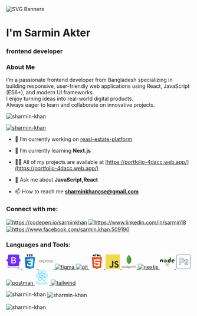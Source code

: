 

![SVG Banners](https://svg-banners.vercel.app/api?type=luminance&text1=Sharmin%20Khan&text2=%20A%20Passionate%20Coder,%20Front-end%20Developer%20.&width=900&height=400)

<h1 align="left"> I'm Sarmin Akter</h1>
<h3 align="left">frontend developer</h3>

<h3 align="left">About Me</h3>
<p align="left">
I’m a passionate frontend developer from Bangladesh specializing in building responsive, user-friendly web applications using React, JavaScript (ES6+), and modern UI frameworks.<br/>
I enjoy turning ideas into real-world digital products.<br/>
Always eager to learn and collaborate on innovative projects.
</p>

<p align="left"> <img src="https://komarev.com/ghpvc/?username=sharmin-khan&label=Profile%20views&color=0e75b6&style=flat" alt="sharmin-khan" /> </p>

<p align="left"> <a href="https://github.com/ryo-ma/github-profile-trophy"><img src="https://github-profile-trophy.vercel.app/?username=sharmin-khan" alt="sharmin-khan" /></a> </p>

- 🔭 I’m currently working on [reasl-estate-platform](https://real-estate-platform-4dacc.web.app/)

- 🌱 I’m currently learning **Next.js**

- 👨‍💻 All of my projects are available at [https://portfolio-4dacc.web.app/](https://portfolio-4dacc.web.app/)

- 💬 Ask me about **JavaScript,React**

- 📫 How to reach me **sharminkhancse@gmail.com**

<h3 align="left">Connect with me:</h3>
<p align="left">
<a href="https://codepen.io/https://codepen.io/sarminkhan" target="blank"><img align="center" src="https://raw.githubusercontent.com/rahuldkjain/github-profile-readme-generator/master/src/images/icons/Social/codepen.svg" alt="https://codepen.io/sarminkhan" height="30" width="40" /></a>
<a href="https://linkedin.com/in/https://www.linkedin.com/in/sarmin18" target="blank"><img align="center" src="https://raw.githubusercontent.com/rahuldkjain/github-profile-readme-generator/master/src/images/icons/Social/linked-in-alt.svg" alt="https://www.linkedin.com/in/sarmin18" height="30" width="40" /></a>
<a href="https://fb.com/https://www.facebook.com/sarmin.khan.509190" target="blank"><img align="center" src="https://raw.githubusercontent.com/rahuldkjain/github-profile-readme-generator/master/src/images/icons/Social/facebook.svg" alt="https://www.facebook.com/sarmin.khan.509190" height="30" width="40" /></a>
</p>

<h3 align="left">Languages and Tools:</h3>
<p align="left"> <a href="https://getbootstrap.com" target="_blank" rel="noreferrer"> <img src="https://raw.githubusercontent.com/devicons/devicon/master/icons/bootstrap/bootstrap-plain-wordmark.svg" alt="bootstrap" width="40" height="40"/> </a> <a href="https://www.w3schools.com/css/" target="_blank" rel="noreferrer"> <img src="https://raw.githubusercontent.com/devicons/devicon/master/icons/css3/css3-original-wordmark.svg" alt="css3" width="40" height="40"/> </a> <a href="https://expressjs.com" target="_blank" rel="noreferrer"> <img src="https://raw.githubusercontent.com/devicons/devicon/master/icons/express/express-original-wordmark.svg" alt="express" width="40" height="40"/> </a> <a href="https://www.figma.com/" target="_blank" rel="noreferrer"> <img src="https://www.vectorlogo.zone/logos/figma/figma-icon.svg" alt="figma" width="40" height="40"/> </a> <a href="https://git-scm.com/" target="_blank" rel="noreferrer"> <img src="https://www.vectorlogo.zone/logos/git-scm/git-scm-icon.svg" alt="git" width="40" height="40"/> </a> <a href="https://www.w3.org/html/" target="_blank" rel="noreferrer"> <img src="https://raw.githubusercontent.com/devicons/devicon/master/icons/html5/html5-original-wordmark.svg" alt="html5" width="40" height="40"/> </a> <a href="https://developer.mozilla.org/en-US/docs/Web/JavaScript" target="_blank" rel="noreferrer"> <img src="https://raw.githubusercontent.com/devicons/devicon/master/icons/javascript/javascript-original.svg" alt="javascript" width="40" height="40"/> </a> <a href="https://www.mongodb.com/" target="_blank" rel="noreferrer"> <img src="https://raw.githubusercontent.com/devicons/devicon/master/icons/mongodb/mongodb-original-wordmark.svg" alt="mongodb" width="40" height="40"/> </a> <a href="https://nextjs.org/" target="_blank" rel="noreferrer"> <img src="https://cdn.worldvectorlogo.com/logos/nextjs-2.svg" alt="nextjs" width="40" height="40"/> </a> <a href="https://nodejs.org" target="_blank" rel="noreferrer"> <img src="https://raw.githubusercontent.com/devicons/devicon/master/icons/nodejs/nodejs-original-wordmark.svg" alt="nodejs" width="40" height="40"/> </a> <a href="https://www.photoshop.com/en" target="_blank" rel="noreferrer"> <img src="https://raw.githubusercontent.com/devicons/devicon/master/icons/photoshop/photoshop-line.svg" alt="photoshop" width="40" height="40"/> </a> <a href="https://postman.com" target="_blank" rel="noreferrer"> <img src="https://www.vectorlogo.zone/logos/getpostman/getpostman-icon.svg" alt="postman" width="40" height="40"/> </a> <a href="https://reactjs.org/" target="_blank" rel="noreferrer"> <img src="https://raw.githubusercontent.com/devicons/devicon/master/icons/react/react-original-wordmark.svg" alt="react" width="40" height="40"/> </a> <a href="https://tailwindcss.com/" target="_blank" rel="noreferrer"> <img src="https://www.vectorlogo.zone/logos/tailwindcss/tailwindcss-icon.svg" alt="tailwind" width="40" height="40"/> </a> </p>

<p><img align="left" src="https://github-readme-stats.vercel.app/api/top-langs?username=sharmin-khan&show_icons=true&locale=en&layout=compact" alt="sharmin-khan" /></p>

<p>&nbsp;<img align="center" src="https://github-readme-stats.vercel.app/api?username=sharmin-khan&show_icons=true&locale=en" alt="sharmin-khan" /></p>

<p><img align="center" src="https://github-readme-streak-stats.herokuapp.com/?user=sharmin-khan&" alt="sharmin-khan" /></p>
